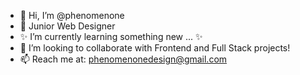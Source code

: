 - 👋 Hi, I’m @phenomenone 
- 👀 Junior Web Designer 
- ✨ I’m currently learning something new ... ✨
- 💞️ I’m looking to collaborate with Frontend and Full Stack projects!
- 📫 Reach me at: <phenomenonedesign@gmail.com>
